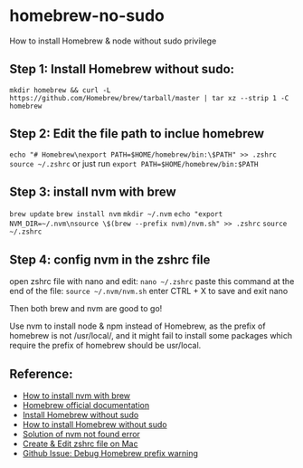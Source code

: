 # homebrew-no-sudo
How to install Homebrew &amp; node without sudo privilege 

## Step 1: Install Homebrew without sudo:
`
mkdir homebrew && curl -L https://github.com/Homebrew/brew/tarball/master | tar xz --strip 1 -C homebrew
`

## Step 2: Edit the file path to inclue homebrew
`
echo "# Homebrew\nexport PATH=$HOME/homebrew/bin:\$PATH" >> .zshrc
`
`
source ~/.zshrc
`
or just run 
`
export PATH=$HOME/homebrew/bin:$PATH
`
## Step 3: install nvm with brew
`
brew update
`
`
brew install nvm
`
`
mkdir ~/.nvm
`
`
echo "export NVM_DIR=~/.nvm\nsource \$(brew --prefix nvm)/nvm.sh" >> .zshrc
`
`
source ~/.zshrc
`
## Step 4: config nvm in the zshrc file 

open zshrc file with nano and edit:
`
nano ~/.zshrc
`
paste this command at the end of the file:
`
source ~/.nvm/nvm.sh
`
enter CTRL + X to save and exit nano 

Then both brew and nvm are good to go!

Use nvm to install node & npm instead of Homebrew, as the prefix of homebrew is not /usr/local/, and it might fail to install some packages which require the prefix of homebrew should be usr/local.

## Reference:
- [How to install nvm with brew](https://medium.com/devops-techable/how-to-install-nvm-node-version-manager-on-macos-with-homebrew-1bc10626181)
- [Homebrew official documentation](https://docs.brew.sh/Installation#untar-anywhere-unsupported)
- [Install Homebrew without sudo](https://www.scivision.dev/macos-homebrew-non-sudo)
- [How to install Homebrew without sudo](https://superuser.com/questions/619498/can-i-install-homebrew-without-sudo-privileges)
- [Solution of nvm not found error](https://stackoverflow.com/questions/16904658/node-version-manager-install-nvm-command-not-found)
- [Create & Edit zshrc file on Mac](https://superuser.com/questions/886132/where-is-the-zshrc-file-on-mac)
- [Github Issue: Debug Homebrew prefix warning](https://github.com/Homebrew/install/issues/121)



